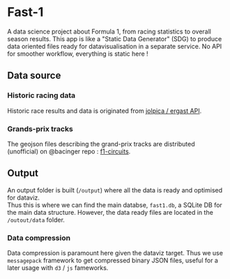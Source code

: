 # Fast-1

A data science project about Formula 1, from racing statistics to overall season results. This app is like a "Static Data Generator" (SDG) to produce data oriented files ready for datavisualisation in a separate service. No API for smoother workflow, everything is static here !

## Data source

### Historic racing data 
Historic race results and data is originated from [jolpica / ergast API](https://github.com/jolpica/jolpica-f1). 

### Grands-prix tracks
The geojson files describing the grand-prix tracks are distributed (unofficial) on @bacinger repo : [f1-circuits](https://github.com/bacinger/f1-circuits).



## Output

An output folder is built (`/output`) where all the data is ready and optimised for dataviz.  
Thus this is where we can find the main databse, `fast1.db`, a SQLite DB for the main data structure. 
However, the data ready files are located in the `/outout/data` folder. 

### Data compression

Data compression is paramount here given the dataviz target. Thus we use `messagepack` framework to get compressed binary JSON files, useful for a later usage with `d3` / `js` fameworks. 

